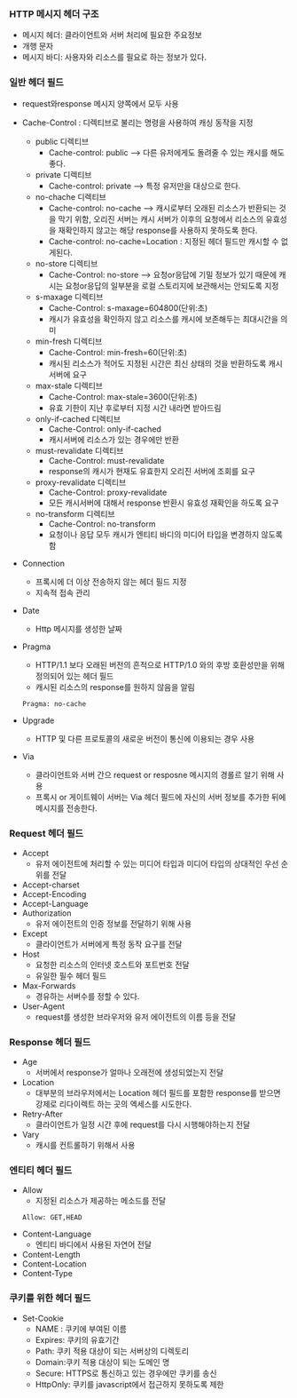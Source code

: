 ### HTTP 메시지 헤더 구조
- 메시지 헤더: 클라이언트와 서버 처리에 필요한 주요정보
- 개행 문자
- 메시지 바디: 사용자와 리소스를 필요로 하는 정보가 있다.

### 일반 헤더 필드
- request와response 메시지 양쪽에서 모두 사용
- Cache-Control : 디렉티브로 불리는 명령을 사용하여 캐싱 동작을 지정
    - public 디렉티브
        - Cache-control: public --> 다른 유저에게도 돌려줄 수 있는 캐시를 해도 좋다.
    - private 디렉티브
        - Cache-control: private --> 특정 유저만을 대상으로 한다.
    - no-chache 디렉티브
        - Cache-control: no-cache --> 캐시로부터 오래된 리소스가 반환되는 것을 막기 위함, 오리진 서버는 캐시 서버가 이후의 요청에서 리소스의 유효성을 재확인하지 않고는 해당 response를 사용하지 못하도록 한다.
        - Cache-control: no-cache=Location : 지정된 헤더 필드만 캐시할 수 없게된다.
    - no-store 디렉티브
        - Cache-Control: no-store --> 요청or응답에 기밀 정보가 있기 때문에 캐시는 요청or응답의 일부분을 로컬 스토리지에 보관해서는 안되도록 지정
    - s-maxage 디렉티브
        - Cache-Control: s-maxage=604800(단위:초)
        - 캐시가 유효성을 확인하지 않고 리소스를 캐시에 보존해두는 최대시간을 의미
    - min-fresh 디렉티브
        - Cache-Control: min-fresh=60(단위:초)
        - 캐시된 리소스가 적어도 지정된 시간은 최신 상태의 것을 반환하도록 캐시 서버에 요구
    - max-stale 디렉티브
        - Cache-Control: max-stale=3600(단위:초)
        - 유효 기한이 지난 후로부터 지정 시간 내라면 받아드림
    - only-if-cached 디렉티브
        - Cache-Control: only-if-cached
        - 캐시서버에 리소스가 있는 경우에만 반환
    - must-revalidate 디렉티브
        - Cache-Control: must-revalidate
        - response의 캐시가 현재도 유효한지 오리진 서버에 조회를 요구
    - proxy-revalidate 디렉티브
        - Cache-Control: proxy-revalidate
        - 모든 캐시서버에 대해서 response 반환시 유효성 재확인을 하도록 요구
    - no-transform 디렉티브
        - Cache-Control: no-transform
        - 요청이나 응답 모두 캐시가 엔티티 바디의 미디어 타입을 변경하지 않도록함

- Connection 
    - 프록시에 더 이상 전송하지 않는 헤더 필드 지정
    - 지속적 접속 관리

- Date 
    - Http 메시지를 생성한 날짜
- Pragma 
    - HTTP/1.1 보다 오래된 버전의 흔적으로 HTTP/1.0 와의 후방 호환성만을 위해 정의되어 있는 헤더 필드
    - 캐시된 리소스의 response를 원하지 않음을 알림
    ```
    Pragma: no-cache
    ```
- Upgrade 
    - HTTP 및 다른 프로토콜의 새로운 버전이 통신에 이용되는 경우 사용
- Via
    - 클라이언트와 서버 간으 request or resposne 메시지의 경롤르 알기 위해 사용
    - 프록시 or 게이트웨이 서버는 Via 헤더 필드에 자신의 서버 정보를 추가한 뒤에 메시지를 전송한다.

### Request 헤더 필드
- Accept 
    - 유저 에이전트에 처리할 수 있는 미디어 타입과 미디어 타입의 상대적인 우선 순위를 전달
- Accept-charset
- Accept-Encoding
- Accept-Language
- Authorization
    - 유저 에이전트의 인증 정보를 전달하기 위해 사용
- Except
    - 클라이언트가 서버에게 특정 동작 요구를 전달
- Host
    - 요청한 리소스의 인터넷 호스트와 포트번호 전달
    - 유일한 필수 헤더 필드
- Max-Forwards 
    - 경유하는 서버수를 정할 수 있다.
- User-Agent
    - request를 생성한 브라우저와 유저 에이전트의 이름 등을 전달


### Response 헤더 필드
- Age
    - 서버에서 response가 얼마나 오래전에 생성되었는지 전달
- Location
    - 대부분의 브라우저에서는 Location 헤더 필드를 포함한 response를 받으면 강제로 리다이렉트 하는 곳의 엑세스를 시도한다.
- Retry-After
    - 클라이언트가 일정 시간 후에 request를 다시 시행해야하는지 전달
- Vary
    - 캐시를 컨트롤하기 위해서 사용

### 엔티티 헤더 필드
- Allow
    - 지정된 리소스가 제공하는 메소드를 전달
    ```
    Allow: GET,HEAD
    ```
- Content-Language
    - 엔티티 바디에서 사용된 자연어 전달
- Content-Length
- Content-Location
- Content-Type


### 쿠키를 위한 헤더 필드
- Set-Cookie
    - NAME : 쿠키에 부여된 이름
    - Expires: 쿠키의 유효기간
    - Path: 쿠키 적용 대상이 되는 서버상의 디렉토리
    - Domain:쿠키 적용 대상이 되는 도메인 명
    - Secure: HTTPS로 통신하고 있는 경우에만 쿠키를 송신
    - HttpOnly: 쿠키를 javascript에서 접근하지 못하도록 제한